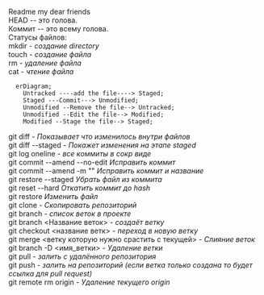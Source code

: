 Readme my dear friends  
HEAD -- это голова.  
Коммит -- это всему голова.  
Статусы файлов:  
mkdir - *создание directory*  
touch - *создание файла*  
rm - *удаление файла*  
cat - *чтение файла*  
```mermaid
  erDiagram;
    Untracked ----add the file----> Staged;
    Staged ---Commit---> Unmodified;
    Unmodified --Remove the file--> Untracked;
    Unmodified --Edit the file--> Modified;
    Modified --Stage the file--> Staged;
```
git diff - *Показывает что изменилось внутри файлов*  
git diff --staged - *Покажет изменения на этапе staged*  
git log oneline - *все коммиты в сокр виде*  
git commit --amend --no-edit *Исправить коммит*  
git commit --amend -m "" *Исправить коммит и название*  
git restore --staged <file> *Убрать файл из коммита*  
git reset --hard <commit hash> *Откатить коммит до hash*  
git restore <file> *Изменить файл*  
git clone <SSH> - *Скопировать репозиторий*  
git branch - *список веток в проекте*  
git branch <Название веток> - *создаёт ветку*  
git checkout <название ветк> - *переход в новую ветку*  
git merge <ветку которую нужно срастить с текущей> - *Слияние веток*  
git branch -D <имя_ветки> - *Удаление ветки*  
git pull - *залить с удалённого репозитория*  
git push - *залить на репозиторий (если ветка только создана то будет ссылка для pull request)*  
git remote rm origin - *Удаление текущего origin*  

